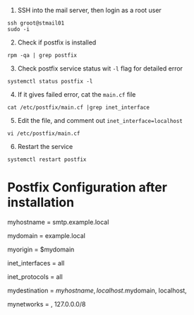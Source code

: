 1. SSH into the mail server, then login as a root user
```
ssh groot@stmail01
sudo -i
```

2. Check if postfix is installed
```
rpm -qa | grep postfix
```

3. Check postfix service status wit `-l` flag for detailed error
```
systemctl status postfix -l
```

4. If it gives failed error, cat the `main.cf` file
```
cat /etc/postfix/main.cf |grep inet_interface
```

5. Edit the file, and comment out `inet_interface=localhost`
```
vi /etc/postfix/main.cf
```

6. Restart the service
```
systemctl restart postfix
```

# Postfix Configuration after installation

myhostname = smtp.example.local

mydomain = example.local

myorigin = $mydomain

inet_interfaces = all

inet_protocols = all

mydestination = $myhostname, localhost.$mydomain, localhost,

mynetworks = <your ip>, 127.0.0.0/8